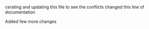 cerating and updating this file to see the conflicts
changed this line of documentation 

Added few more changes 